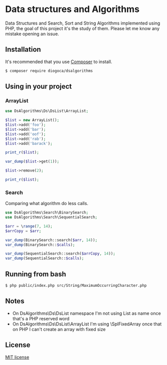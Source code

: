 # Data structures and Algorithms
Data Structures and Search, Sort and String Algorithms implemented using PHP, the goal of this project it's the study of them. Please let me know any mistake opening an issue.

## Installation

It's recommended that you use [Composer](https://getcomposer.org/) to install.

````bash
$ composer require diogoca/dsalgorithms
````

## Using in your project

### ArrayList
````php
use DsAlgorithms\Ds\DsList\ArrayList;

$list = new ArrayList();
$list->add('foo');
$list->add('bar');
$list->add('oof');
$list->add('rab');
$list->add('barack');

print_r($list);

var_dump($list->get(1));

$list->remove(2);

print_r($list);
````

### Search
Comparing what algorithm do less calls.
````php
use DsAlgorithms\Search\BinarySearch;
use DsAlgorithms\Search\SequentialSearch;

$arr = \range(7, 14);
$arrCopy = $arr;

var_dump(BinarySearch::search($arr, 14));
var_dump(BinarySearch::$calls);

var_dump(SequentialSearch::search($arrCopy, 14));
var_dump(SequentialSearch::$calls);
````

## Running from bash
````bash
$ php public/index.php src/String/MaximumOccurringCharacter.php
````

## Notes
* On DsAlgorithms\Ds\DsList namespace I'm not using List as name once that's a PHP reserved word
* On DsAlgorithms\Ds\DsList\ArrayList I'm using \SplFixedArray once that on PHP I can't create an array with fixed size

## License
[MIT license](https://opensource.org/licenses/MIT)